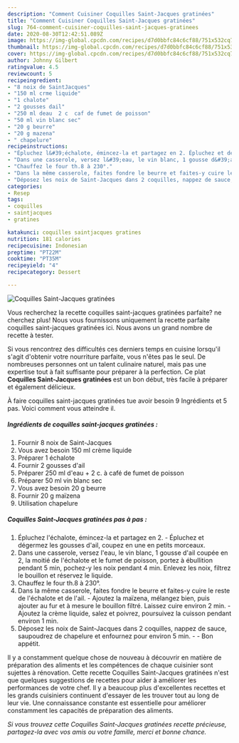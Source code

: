 ```yaml
---
description: "Comment Cuisiner Coquilles Saint-Jacques gratinées"
title: "Comment Cuisiner Coquilles Saint-Jacques gratinées"
slug: 764-comment-cuisiner-coquilles-saint-jacques-gratinees
date: 2020-08-30T12:42:51.089Z
image: https://img-global.cpcdn.com/recipes/d7d0bbfc84c6cf88/751x532cq70/coquilles-saint-jacques-gratinees-photo-principale-de-la-recette.jpg
thumbnail: https://img-global.cpcdn.com/recipes/d7d0bbfc84c6cf88/751x532cq70/coquilles-saint-jacques-gratinees-photo-principale-de-la-recette.jpg
cover: https://img-global.cpcdn.com/recipes/d7d0bbfc84c6cf88/751x532cq70/coquilles-saint-jacques-gratinees-photo-principale-de-la-recette.jpg
author: Johnny Gilbert
ratingvalue: 4.5
reviewcount: 5
recipeingredient:
- "8 noix de SaintJacques"
- "150 ml crme liquide"
- "1 chalote"
- "2 gousses dail"
- "250 ml deau  2 c  caf de fumet de poisson"
- "50 ml vin blanc sec"
- "20 g beurre"
- "20 g mazena"
- " chapelure"
recipeinstructions:
- "Épluchez l&#39;échalote, émincez-la et partagez en 2. Épluchez et dégermez les gousses d&#39;ail, coupez en une en petits morceaux."
- "Dans une casserole, versez l&#39;eau, le vin blanc, 1 gousse d&#39;ail coupée en 2, la moitié de l&#39;échalote et le fumet de poisson, portez à ébullition pendant 5 min, pochez-y les noix pendant 4 min. Enlevez les noix, filtrez le bouillon et réservez le liquide."
- "Chauffez le four th.8 à 230°."
- "Dans la même casserole, faites fondre le beurre et faites-y cuire le reste de l&#39;échalote et de l&#39;ail. Ajoutez la maïzena, mélangez bien, puis ajouter au fur et à mesure le bouillon filtré. Laissez cuire environ 2 min. Ajoutez la crème liquide, salez et poivrez, poursuivez la cuisson pendant environ 1 min."
- "Déposez les noix de Saint-Jacques dans 2 coquilles, nappez de sauce, saupoudrez de chapelure et enfournez pour environ 5 min.  Bon appétit."
categories:
- Resep
tags:
- coquilles
- saintjacques
- gratines

katakunci: coquilles saintjacques gratines 
nutrition: 181 calories
recipecuisine: Indonesian
preptime: "PT22M"
cooktime: "PT35M"
recipeyield: "4"
recipecategory: Dessert

---
```



![Coquilles Saint-Jacques gratinées](https://img-global.cpcdn.com/recipes/d7d0bbfc84c6cf88/751x532cq70/coquilles-saint-jacques-gratinees-photo-principale-de-la-recette.jpg)

Vous recherchez la recette coquilles saint-jacques gratinées parfaite? ne cherchez plus! Nous vous fournissons uniquement la recette parfaite coquilles saint-jacques gratinées ici. Nous avons un grand nombre de recette à tester.

Si vous rencontrez des difficultés ces derniers temps en cuisine lorsqu'il s'agit d'obtenir votre nourriture parfaite, vous n'êtes pas le seul. De nombreuses personnes ont un talent culinaire naturel, mais pas une expertise tout à fait suffisante pour préparer à la perfection. Ce plat <strong> Coquilles Saint-Jacques gratinées </strong> est un bon début, très facile à préparer et également délicieux.

<!--inarticleads1-->

À faire coquilles saint-jacques gratinées tue avoir besoin 9 Ingrédients et 5 pas. Voici comment vous atteindre il.

##### Ingrédients de coquilles saint-jacques gratinées :

1. Fournir 8 noix de Saint-Jacques
1. Vous avez besoin 150 ml crème liquide
1. Préparer 1 échalote
1. Fournir 2 gousses d&#39;ail
1. Préparer 250 ml d&#39;eau + 2 c. à café de fumet de poisson
1. Préparer 50 ml vin blanc sec
1. Vous avez besoin 20 g beurre
1. Fournir 20 g maïzena
1. Utilisation  chapelure




<!--inarticleads2-->

##### Coquilles Saint-Jacques gratinées pas à pas :

1. Épluchez l&#39;échalote, émincez-la et partagez en 2. - Épluchez et dégermez les gousses d&#39;ail, coupez en une en petits morceaux.
1. Dans une casserole, versez l&#39;eau, le vin blanc, 1 gousse d&#39;ail coupée en 2, la moitié de l&#39;échalote et le fumet de poisson, portez à ébullition pendant 5 min, pochez-y les noix pendant 4 min. Enlevez les noix, filtrez le bouillon et réservez le liquide.
1. Chauffez le four th.8 à 230°.
1. Dans la même casserole, faites fondre le beurre et faites-y cuire le reste de l&#39;échalote et de l&#39;ail. - Ajoutez la maïzena, mélangez bien, puis ajouter au fur et à mesure le bouillon filtré. Laissez cuire environ 2 min. - Ajoutez la crème liquide, salez et poivrez, poursuivez la cuisson pendant environ 1 min.
1. Déposez les noix de Saint-Jacques dans 2 coquilles, nappez de sauce, saupoudrez de chapelure et enfournez pour environ 5 min. -  - Bon appétit.




<!--inarticleads1-->

<p>
Il y a constamment quelque chose de nouveau à découvrir en matière de préparation des aliments et les compétences de chaque cuisinier sont sujettes à rénovation. Cette recette Coquilles Saint-Jacques gratinées n'est que quelques suggestions de recettes pour aider à améliorer les performances de votre chef. Il y a beaucoup plus d'excellentes recettes et les grands cuisiniers continuent d'essayer de les trouver tout au long de leur vie. Une connaissance constante est essentielle pour améliorer constamment les capacités de préparation des aliments.
</p>

<p>
<i>Si vous trouvez cette Coquilles Saint-Jacques gratinées recette précieuse, partagez-la avec vos amis ou votre famille, merci et bonne chance.</i>
</p>
